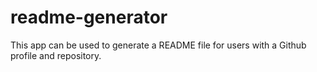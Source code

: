 # readme-generator
This app can be used to generate a README file for users with a Github profile and repository.
